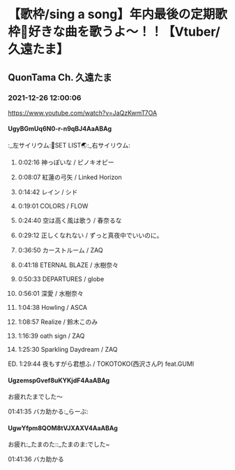 # 【歌枠/sing a song】年内最後の定期歌枠🌟好きな曲を歌うよ〜！！【Vtuber/久遠たま】

## QuonTama Ch. 久遠たま

### 2021-12-26 12:00:06

https://www.youtube.com/watch?v=JaQzKwmT7OA

#### UgyBGmUq6N0-r-n9qBJ4AaABAg

:_左サイリウム:🥚SET LIST🌏:_右サイリウム:



01. 0:02:16 神っぽいな / ピノキオピー

02. 0:08:07 紅蓮の弓矢 / Linked Horizon

03. 0:14:42 レイン / シド

04. 0:19:01 COLORS / FLOW

05. 0:24:40 空は高く風は歌う / 春奈るな

06. 0:29:12 正しくなれない / ずっと真夜中でいいのに。

07. 0:36:50 カーストルーム / ZAQ

08. 0:41:18 ETERNAL BLAZE / 水樹奈々

09. 0:50:33 DEPARTURES / globe

10. 0:56:01 深愛 / 水樹奈々

11. 1:04:38 Howling / ASCA

12. 1:08:57 Realize / 鈴木このみ

13. 1:16:39 oath sign / ZAQ

14. 1:25:30 Sparkling Daydream / ZAQ

ED. 1:29:44 夜もすがら君想ふ / TOKOTOKO(西沢さんP) feat.GUMI



#### UgzemspGvef8uKYKjdF4AaABAg

お疲れたまでした～

01:41:35 バカ助かる:_らーぶ:



#### UgwYfpm8QOM8tVJXAXV4AaABAg

お疲れ:_たまのた::_たまのま:でした~

01:41:36 バカ助かる

